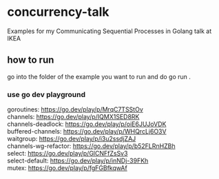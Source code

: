 # concurrency-talk

Examples for my Communicating Sequential Processes in Golang talk at IKEA

## how to run

go into the folder of the example you want to run and do go run .

### use go dev playground

goroutines: https://go.dev/play/p/MrqC7TSStOv  
channels: https://go.dev/play/p/IQMX1SED8RK  
channels-deadlock: https://go.dev/play/p/oiE6JUJoVDK  
buffered-channels: https://go.dev/play/p/WHQrcLj6O3V  
waitgroup: https://go.dev/play/p/i3u2ssdjZAJ  
channels-wg-refactor: https://go.dev/play/p/b52FLRnHZBh  
select: https://go.dev/play/p/GlCNFfZsSv3  
select-default: https://go.dev/play/p/inNDj-39FKh  
mutex: https://go.dev/play/p/fgFGBfkqwAf
